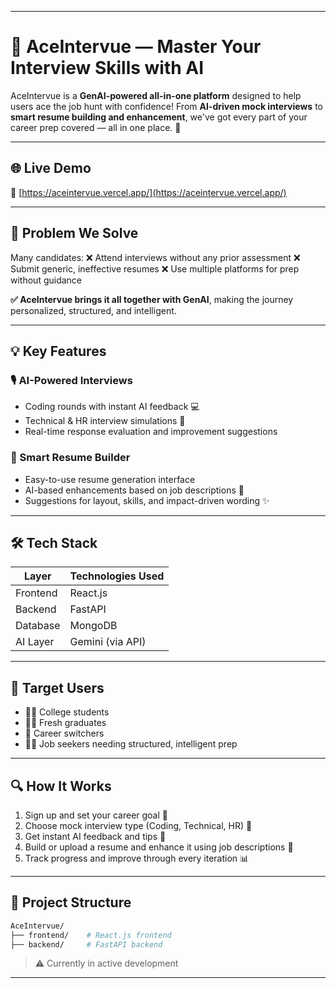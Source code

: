 
---

# 🎯 **AceIntervue — Master Your Interview Skills with AI**

AceIntervue is a **GenAI-powered all-in-one platform** designed to help users ace the job hunt with confidence!
From **AI-driven mock interviews** to **smart resume building and enhancement**, we've got every part of your career prep covered — all in one place. 🚀

---

## 🌐 **Live Demo**

🔗 [https://aceintervue.vercel.app/](https://aceintervue.vercel.app/)

---

## 🧠 **Problem We Solve**

Many candidates:
❌ Attend interviews without any prior assessment
❌ Submit generic, ineffective resumes
❌ Use multiple platforms for prep without guidance

**✅ AceIntervue brings it all together with GenAI**, making the journey personalized, structured, and intelligent.

---

## 💡 **Key Features**

### 🎙️ AI-Powered Interviews

* Coding rounds with instant AI feedback 💻
* Technical & HR interview simulations 🤖
* Real-time response evaluation and improvement suggestions

### 📄 Smart Resume Builder

* Easy-to-use resume generation interface
* AI-based enhancements based on job descriptions 📌
* Suggestions for layout, skills, and impact-driven wording ✨

---

## 🛠️ **Tech Stack**

| Layer    | Technologies Used |
| -------- | ----------------- |
| Frontend | React.js          |
| Backend  | FastAPI           |
| Database | MongoDB           |
| AI Layer | Gemini (via API)  |

---

## 🎯 **Target Users**

* 👨‍🎓 College students
* 🧑‍💼 Fresh graduates
* 🔁 Career switchers
* 🧑‍🔬 Job seekers needing structured, intelligent prep

---

## 🔍 **How It Works**

1. Sign up and set your career goal 👤
2. Choose mock interview type (Coding, Technical, HR) 💬
3. Get instant AI feedback and tips 🧠
4. Build or upload a resume and enhance it using job descriptions 📝
5. Track progress and improve through every iteration 📊

---

## 📁 **Project Structure**

```bash
AceIntervue/
├── frontend/    # React.js frontend
├── backend/     # FastAPI backend
```

> ⚠️ Currently in active development

---


